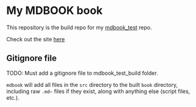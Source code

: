 # My MDBOOK book

This repository is the build repo for my [mdbook_test](https://github.com/awsomesawce/mdbook_test)
repo.

Check out the site [here](https://awsomesawce.github.io/mdbook_test_build)

## Gitignore file

TODO: Must add a gitignore file to mdbook_test_build folder.

`mdbook` will add all files in the `src` directory to the built `book` directory, including
raw `.md~` files if they exist, along with anything else (script files, etc.).
